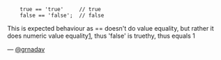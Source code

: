 ```
    true == 'true'     // true
    false == 'false';  // false
```

This is expected behaviour as == doesn't do value equality, 
but rather it does numeric value equality[1], thus 'false' is truethy, thus equals 1


— [@grnadav][2]

[1]:http://es5.github.com/#x11.9.1
[2]:https://twitter.com/grnadav
